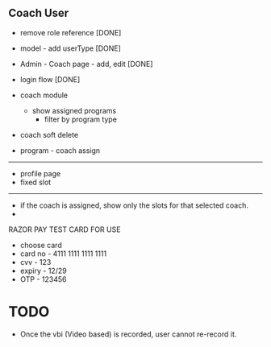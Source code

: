 ## Coach User

- remove role reference [DONE]
- model - add userType [DONE]
- Admin - Coach page - add, edit [DONE]
- login flow [DONE]

- coach module
  - show assigned programs
    - filter by program type
- coach soft delete
- program - coach assign

---

- profile page
- fixed slot

---

- if the coach is assigned, show only the slots for that selected coach.
-

RAZOR PAY TEST CARD FOR USE

- choose card
- card no - 4111 1111 1111 1111
- cvv - 123
- expiry - 12/29
- OTP - 123456

# TODO

- Once the vbi (Video based) is recorded, user cannot re-record it.
